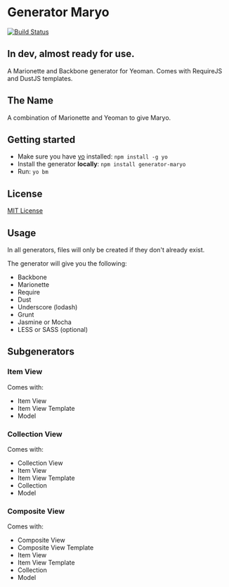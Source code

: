 # Generator Maryo
[![Build Status](https://secure.travis-ci.org/simonblee/generator-marionette.png?branch=master)](https://travis-ci.org/simonblee/generator-marionette)

## In dev, almost ready for use.

A Marionette and Backbone generator for Yeoman. Comes with RequireJS and DustJS templates.

## The Name
A combination of Marionette and Yeoman to give Maryo.

## Getting started
- Make sure you have [yo](https://github.com/yeoman/yo) installed:
    `npm install -g yo`
- Install the generator **locally**: `npm install generator-maryo`
- Run: `yo bm`

## License
[MIT License](http://en.wikipedia.org/wiki/MIT_License)

## Usage
In all generators, files will only be created if they don't already exist.

The generator will give you the following:
* Backbone
* Marionette
* Require
* Dust
* Underscore (lodash)
* Grunt
* Jasmine or Mocha
* LESS or SASS (optional)

## Subgenerators

### Item View
Comes with:
* Item View
* Item View Template
* Model

### Collection View
Comes with:
* Collection View
* Item View
* Item View Template
* Collection
* Model

### Composite View
Comes with:
* Composite View
* Composite View Template
* Item View
* Item View Template
* Collection
* Model
